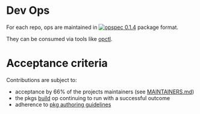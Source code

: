 # Dev Ops

For each repo, ops are maintained in [![opspec 0.1.4](https://img.shields.io/badge/opspec-0.1.4-brightgreen.svg)](https://opspec.io/0.1.4/packages.html#format) package format. 

They can be consumed via tools like [opctl](https://opctl.io).

# Acceptance criteria

Contributions are subject to:

- acceptance by 66% of the projects maintainers (see [MAINTAINERS.md](MAINTAINERS.md))
- the pkgs [build](.opspec/build) op continuing to run with a successful outcome
- adherence to [pkg authoring guidelines](authoring-guidelines.md)
